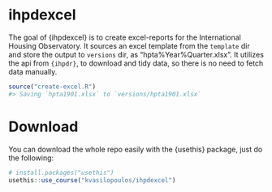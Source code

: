 
<!-- README.md is generated from README.Rmd. Please edit that file -->

# ihpdexcel

<!-- badges: start -->

<!-- badges: end -->

The goal of {ihpdexcel} is to create excel-reports for the International
Housing Observatory. It sources an excel template from the `template`
dir and store the output to `versions` dir, as “hpta%Year%Quarter.xlsx”.
It utilizes the api from `{ihpdr}`, to download and tidy data, so there
is no need to fetch data manually.

``` r
source("create-excel.R")
#> Saving `hpta1901.xlsx` to `versions/hpta1901.xlsx`
```

# Download

You can download the whole repo easily with the {usethis} package, just
do the following:

``` r
# install.packages("usethis")
usethis::use_course("kvasilopoulos/ihpdexcel")
```
